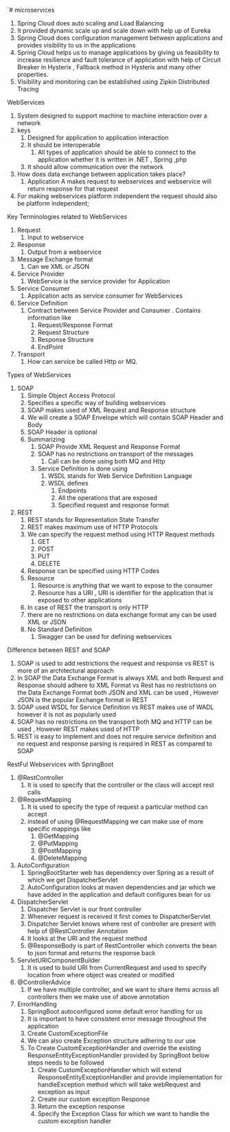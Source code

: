 `# microservices

1. Spring Cloud does auto scaling and Load Balancing
2. It provided dynamic scale up and scale down with help up of Eureka
3. Spring Cloud does configuration management between applications and provides visibility to us in the applications
4. Spring Cloud helps us to manage applications by giving us feasibility to increase resilience and fault tolerance of
   application with help of Circuit Breaker in Hysterix , Fallback method in Hysterix and many other properties.
5. Visibility and monitoring can be established using Zipkin Distributed Tracing

WebServices

1. System designed to support machine to machine interaction over a network
2. keys
    1. Designed for application to application interaction
    2. It should be interoperable
        1. All types of application should be able to connect to the application whether it is written in .NET , Spring
           ,php
    3. It should allow communication over the network
3. How does data exchange between application takes place?
    1. Application A makes request to webservices and webservice will return response for that request
4. For making webservices platform independent the request should also be platform independent;

Key Terminologies related to WebServices

1. Request
    1. Input to webservice
2. Response
    1. Output from a webservice
3. Message Exchange format
    1. Can we XML or JSON
4. Service Provider
    1. WebService is the service provider for Application
5. Service Consumer
    1. Application acts as service consumer for WebServices
6. Service Definition
    1. Contract between Service Provider and Consumer . Contains information like
        1. Request/Response Format
        2. Request Structure
        3. Response Structure
        4. EndPoint
7. Transport
    1. How can service be called Http or MQ.

Types of WebServices

1. SOAP
    1. Simple Object Access Protocol
    2. Specifies a specific way of building webservices
    3. SOAP makes used of XML Request and Response structure
    4. We will create a SOAP Envelope which will contain SOAP Header and Body
    5. SOAP Header is optional
    6. Summarizing
        1. SOAP Provide XML Request and Response Format
        2. SOAP has no restrictions on transport of the messages
            1. Call can be done using both MQ and Http
        3. Service Definition is done using
            1. WSDL stands for Web Service Definition Language
            2. WSDL defines
                1. Endpoints
                2. All the operations that are exposed
                3. Specified request and response format
2. REST
    1. REST stands for Representation State Transfer
    2. REST makes maximum use of HTTP Protocols
    3. We can specify the request method using HTTP Request methods
        1. GET
        2. POST
        3. PUT
        4. DELETE
    4. Response can be specified using HTTP Codes
    5. Resource
        1. Resource is anything that we want to expose to the consumer
        2. Resource has a URI , URI is identifier for the application that is exposed to other applications
    6. In case of REST the transport is only HTTP
    7. there are no restrictions on data exchange format any can be used XML or JSON
    8. No Standard Definition
        1. Swagger can be used for defining webservices

Difference between REST and SOAP

1. SOAP is used to add restrictions the request and response vs REST is more of an architectural approach
2. In SOAP the Data Exchange Format is always XML and both Request and Response should adhere to XML Format vs Rest has
   no restrictions on the Data Exchange Format both JSON and XML can be used , However JSON is the popular Exchange
   format in REST
3. SOAP used WSDL for Service Definition vs REST makes use of WADL however it is not as popularly used
4. SOAP has no restrictions on the transport both MQ and HTTP can be used , However REST makes used of HTTP
5. REST is easy to implement and does not require service definition and no request and response parsing is required in
   REST as compared to SOAP

RestFul Webservices with SpringBoot

1. @RestController
    1. It is used to specify that the controller or the class will accept rest calls
2. @RequestMapping
    1. It is used to specify the type of request a particular method can accept
    2. instead of using @RequestMapping we can make use of more specific mappings like
        1. @GetMapping
        2. @PutMapping
        3. @PostMapping
        4. @DeleteMapping
3. AutoConfiguration
    1. SpringBootStarter web has dependency over Spring as a result of which we get DispatcherServlet
    2. AutoConfiguration looks at maven dependencies and jar which we have added in the application and default
       configures bean for us
4. DispatcherServlet
    1. Dispatcher Servlet is our front controller
    2. Whenever request is received it first comes to DispatcherServlet
    3. Dispatcher Servlet knows where rest of controller are present with help of @RestController Annotation
    4. It looks at the URI and the request method
    5. @ResponseBody is part of RestController which converts the bean to json format and returns the response back
5. ServletURIComponentBuilder
    1. It is used to build URI from CurrentRequest and used to specify location from where object was created or
       modified
6. @ControllerAdvice
    1. If we have multiple controller, and we want to share items across all controllers then we make use of above
       annotation
7. ErrorHandling
    1. SpringBoot autoconfigured some default error handling for us
    2. It is important to have consistent error message throughout the application
    3. Create CustomExceptionFile
    4. We can also create Exception structure adhering to our use
    5. To Create CustomExceptionHandler and override the existing ResponseEntityExceptionHandler provided by SpringBoot
       below steps needs to be followed
        1. Create CustomExceptionHandler which will extend ResponseEntityExceptionHandler and provide implementation for
           handleException method which will take webRequest and exception as input
        2. Create our custom exception Response
        3. Return the exception response
        4. Specify the Exception Class for which we want to handle the custom exception handler